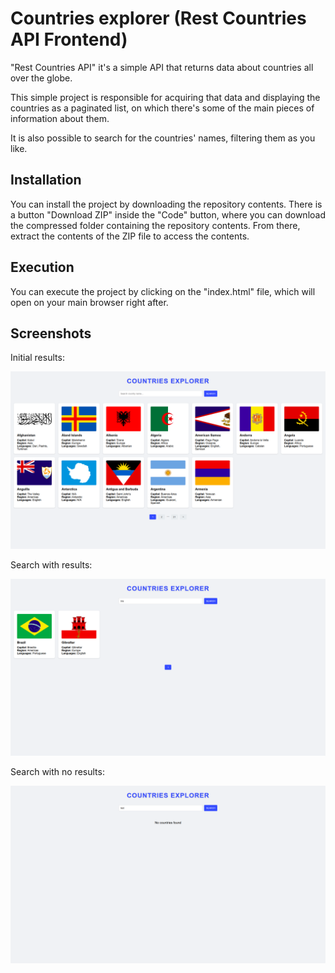# Countries explorer (Rest Countries API Frontend)

"Rest Countries API" it's a simple API that returns data about countries all over the globe. 

This simple project is responsible for acquiring that data and displaying the countries as a paginated list, on which there's some of the main pieces of information about them.

It is also possible to search for the countries' names, filtering them as you like.

## Installation

You can install the project by downloading the repository contents. There is a button "Download ZIP" inside the "Code" button, where you can download the compressed folder containing the repository contents. From there, extract the contents of the ZIP file to access the contents.

## Execution

You can execute the project by clicking on the "index.html" file, which will open on your main browser right after.

## Screenshots

Initial results:

![initial](images/initial-results.png)

Search with results:

![search](images/search-results.png)

Search with no results:

![no-results](images/no-results.png)
